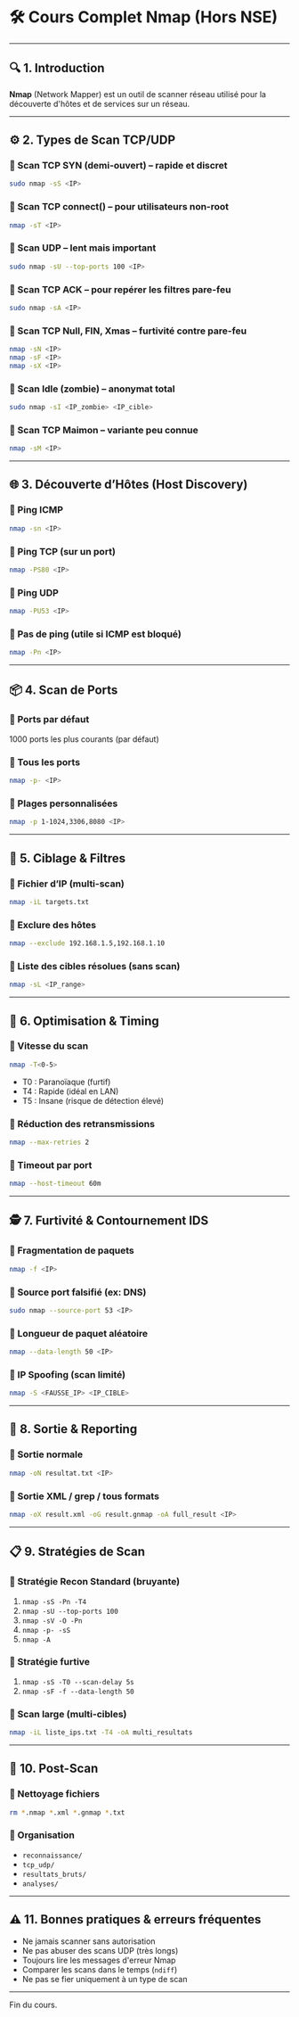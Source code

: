 
# 🛠️ Cours Complet Nmap (Hors NSE)

---

## 🔍 1. Introduction

**Nmap** (Network Mapper) est un outil de scanner réseau utilisé pour la découverte d'hôtes et de services sur un réseau.

---

## ⚙️ 2. Types de Scan TCP/UDP

### 🔹 Scan TCP SYN (demi-ouvert) – rapide et discret
```bash
sudo nmap -sS <IP>
```

### 🔹 Scan TCP connect() – pour utilisateurs non-root
```bash
nmap -sT <IP>
```

### 🔹 Scan UDP – lent mais important
```bash
sudo nmap -sU --top-ports 100 <IP>
```

### 🔹 Scan TCP ACK – pour repérer les filtres pare-feu
```bash
sudo nmap -sA <IP>
```

### 🔹 Scan TCP Null, FIN, Xmas – furtivité contre pare-feu
```bash
nmap -sN <IP>
nmap -sF <IP>
nmap -sX <IP>
```

### 🔹 Scan Idle (zombie) – anonymat total
```bash
sudo nmap -sI <IP_zombie> <IP_cible>
```

### 🔹 Scan TCP Maimon – variante peu connue
```bash
nmap -sM <IP>
```

---

## 🌐 3. Découverte d’Hôtes (Host Discovery)

### 🔸 Ping ICMP
```bash
nmap -sn <IP>
```

### 🔸 Ping TCP (sur un port)
```bash
nmap -PS80 <IP>
```

### 🔸 Ping UDP
```bash
nmap -PU53 <IP>
```

### 🔸 Pas de ping (utile si ICMP est bloqué)
```bash
nmap -Pn <IP>
```

---

## 📦 4. Scan de Ports

### 🔹 Ports par défaut
1000 ports les plus courants (par défaut)

### 🔹 Tous les ports
```bash
nmap -p- <IP>
```

### 🔹 Plages personnalisées
```bash
nmap -p 1-1024,3306,8080 <IP>
```

---

## 🎯 5. Ciblage & Filtres

### 🔸 Fichier d’IP (multi-scan)
```bash
nmap -iL targets.txt
```

### 🔸 Exclure des hôtes
```bash
nmap --exclude 192.168.1.5,192.168.1.10
```

### 🔸 Liste des cibles résolues (sans scan)
```bash
nmap -sL <IP_range>
```

---

## 🚀 6. Optimisation & Timing

### 🔹 Vitesse du scan
```bash
nmap -T<0-5>
```

- T0 : Paranoïaque (furtif)
- T4 : Rapide (idéal en LAN)
- T5 : Insane (risque de détection élevé)

### 🔹 Réduction des retransmissions
```bash
nmap --max-retries 2
```

### 🔹 Timeout par port
```bash
nmap --host-timeout 60m
```

---

## 🕵️ 7. Furtivité & Contournement IDS

### 🔸 Fragmentation de paquets
```bash
nmap -f <IP>
```

### 🔸 Source port falsifié (ex: DNS)
```bash
sudo nmap --source-port 53 <IP>
```

### 🔸 Longueur de paquet aléatoire
```bash
nmap --data-length 50 <IP>
```

### 🔸 IP Spoofing (scan limité)
```bash
nmap -S <FAUSSE_IP> <IP_CIBLE>
```

---

## 📁 8. Sortie & Reporting

### 🔹 Sortie normale
```bash
nmap -oN resultat.txt <IP>
```

### 🔹 Sortie XML / grep / tous formats
```bash
nmap -oX result.xml -oG result.gnmap -oA full_result <IP>
```

---

## 📋 9. Stratégies de Scan

### 🔸 Stratégie Recon Standard (bruyante)
1. `nmap -sS -Pn -T4`
2. `nmap -sU --top-ports 100`
3. `nmap -sV -O -Pn`
4. `nmap -p- -sS`
5. `nmap -A`

### 🔸 Stratégie furtive
1. `nmap -sS -T0 --scan-delay 5s`
2. `nmap -sF -f --data-length 50`

### 🔸 Scan large (multi-cibles)
```bash
nmap -iL liste_ips.txt -T4 -oA multi_resultats
```

---

## 🧼 10. Post-Scan

### 🔹 Nettoyage fichiers
```bash
rm *.nmap *.xml *.gnmap *.txt
```

### 🔹 Organisation
- `reconnaissance/`
- `tcp_udp/`
- `resultats_bruts/`
- `analyses/`

---

## ⚠️ 11. Bonnes pratiques & erreurs fréquentes

- Ne jamais scanner sans autorisation
- Ne pas abuser des scans UDP (très longs)
- Toujours lire les messages d'erreur Nmap
- Comparer les scans dans le temps (`ndiff`)
- Ne pas se fier uniquement à un type de scan

---

Fin du cours.
